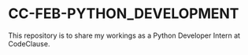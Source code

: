 # CC-FEB-PYTHON_DEVELOPMENT
 This repository is to share my workings as a Python Developer Intern at CodeClause.
